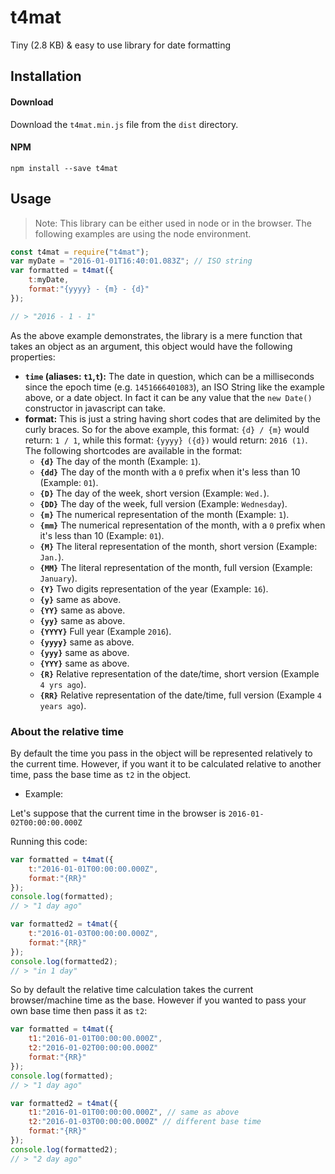 # t4mat

Tiny (2.8 KB) & easy to use library for date formatting

## Installation

#### Download
Download the `t4mat.min.js` file from the `dist` directory.

#### NPM
`npm install --save t4mat`


## Usage

> Note:
> This library can be either used in node or in the browser.
> The following examples are using the node environment.
>


```javascript
const t4mat = require("t4mat");
var myDate = "2016-01-01T16:40:01.083Z"; // ISO string
var formatted = t4mat({
	t:myDate,
	format:"{yyyy} - {m} - {d}"
});

// > "2016 - 1 - 1"
```

As the above example demonstrates, the library is a mere function that takes an object as an argument, this object would have the following properties:

* __`time` (aliases: `t1`,`t`):__ The date in question, which can be a milliseconds since the epoch time (e.g. `1451666401083`), an ISO String like the example above, or a date object. In fact it can be any value that the `new Date()` constructor in javascript can take.
* __format:__ This is just a string having short codes that are delimited by the curly braces. So for the above example, this format: `{d} / {m}` would return: `1 / 1`, while this format: `{yyyy} ({d})` would return: `2016 (1)`. The following shortcodes are available in the format:
	* __`{d}`__ The day of the month (Example: `1`).
	* __`{dd}`__ The day of the month with a `0` prefix when it's less than 10 (Example: `01`).
	* __`{D}`__ The day of the week, short version (Example: `Wed.`).
	* __`{DD}`__ The day of the week, full version (Example: `Wednesday`).
	* __`{m}`__ The numerical representation of the month (Example: `1`).
	* __`{mm}`__ The numerical representation of the month, with a `0` prefix when it's less than 10 (Example: `01`).
	* __`{M}`__ The literal representation of the month, short version (Example: `Jan.`).
	* __`{MM}`__ The literal representation of the month, full version (Example: `January`).
	* __`{Y}`__ Two digits representation of the year (Example: `16`).
	* __`{y}`__ same as above.
	* __`{YY}`__ same as above.
	* __`{yy}`__ same as above.
	* __`{YYYY}`__ Full year (Example `2016`).
	* __`{yyyy}`__ same as above.
	* __`{yyy}`__ same as above.
	* __`{YYY}`__ same as above.
	* __`{R}`__ Relative representation of the date/time, short version (Example `4 yrs ago`).
	* __`{RR}`__ Relative representation of the date/time, full version (Example `4 years ago`).


### About the relative time
By default the time you pass in the object will be represented relatively to the current time. However, if you want it to be calculated relative to another time, pass the base time as `t2` in the object.


* Example:

Let's suppose that the current time in the browser is `2016-01-02T00:00:00.000Z`

Running this code:

```javascript
var formatted = t4mat({
	t:"2016-01-01T00:00:00.000Z",
	format:"{RR}"
});
console.log(formatted);
// > "1 day ago"

var formatted2 = t4mat({
	t:"2016-01-03T00:00:00.000Z",
	format:"{RR}"
});
console.log(formatted2);
// > "in 1 day"
```

So by default the relative time calculation takes the current browser/machine time as the base. However if you wanted to pass your own base time then pass it as `t2`:


```javascript
var formatted = t4mat({
	t1:"2016-01-01T00:00:00.000Z",
	t2:"2016-01-02T00:00:00.000Z"
	format:"{RR}"
});
console.log(formatted);
// > "1 day ago"

var formatted2 = t4mat({
	t1:"2016-01-01T00:00:00.000Z", // same as above
	t2:"2016-01-03T00:00:00.000Z" // different base time
	format:"{RR}"
});
console.log(formatted2);
// > "2 day ago"
```
